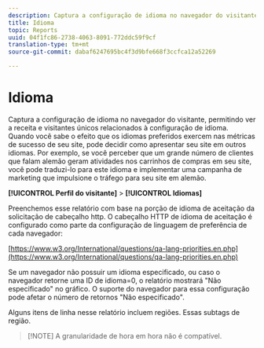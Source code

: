 ```yaml
---
description: Captura a configuração de idioma no navegador do visitante, permitindo ver a receita e visitantes únicos relacionados à configuração de idioma. Quando você sabe o efeito que os idiomas preferidos exercem nas métricas de sucesso de seu site, pode decidir como apresentar seu site em outros idiomas. Por exemplo, se você perceber que um grande número de clientes que falam alemão geram atividades nos carrinhos de compras em seu site, você pode traduzi-lo para este idioma e implementar uma campanha de marketing que impulsione o tráfego para seu site em alemão.
title: Idioma
topic: Reports
uuid: 04f1fc86-2738-4063-8091-772ddc59f9cf
translation-type: tm+mt
source-git-commit: dabaf6247695bc4f3d9bfe668f3ccfca12a52269

---
```



# Idioma

Captura a configuração de idioma no navegador do visitante, permitindo ver a receita e visitantes únicos relacionados à configuração de idioma. Quando você sabe o efeito que os idiomas preferidos exercem nas métricas de sucesso de seu site, pode decidir como apresentar seu site em outros idiomas. Por exemplo, se você perceber que um grande número de clientes que falam alemão geram atividades nos carrinhos de compras em seu site, você pode traduzi-lo para este idioma e implementar uma campanha de marketing que impulsione o tráfego para seu site em alemão.

**[!UICONTROL Perfil do visitante]** > **[!UICONTROL Idiomas]**

Preenchemos esse relatório com base na porção de idioma de aceitação da solicitação de cabeçalho http. O cabeçalho HTTP de idioma de aceitação é configurado como parte da configuração de linguagem de preferência de cada navegador:

[https://www.w3.org/International/questions/qa-lang-priorities.en.php](https://www.w3.org/International/questions/qa-lang-priorities.en.php)

Se um navegador não possuir um idioma especificado, ou caso o navegador retorne uma ID de idioma=0, o relatório mostrará &quot;Não especificado&quot; no gráfico. O suporte do navegador para essa configuração pode afetar o número de retornos &quot;Não especificado&quot;.

Alguns itens de linha nesse relatório incluem regiões. Essas subtags de região.

>[!NOTE] A granularidade de hora em hora não é compatível.

